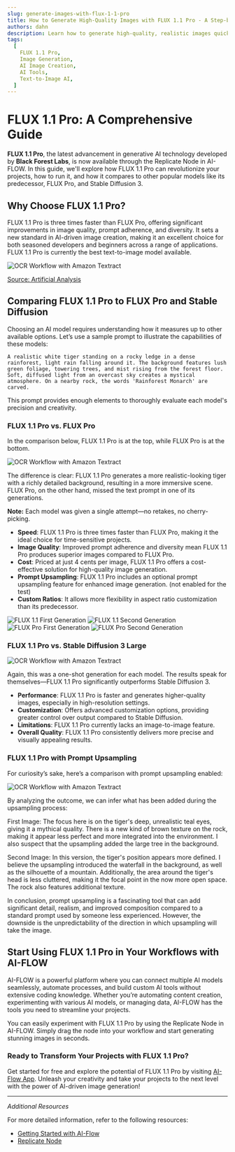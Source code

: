 ```yaml
---
slug: generate-images-with-flux-1-1-pro
title: How to Generate High-Quality Images with FLUX 1.1 Pro - A Step-by-Step Guide
authors: dahn
description: Learn how to generate high-quality, realistic images quickly using FLUX 1.1 Pro. This guide covers FLUX 1.1 Pro's features, comparisons with other models, and tips for seamless integration into your workflows.
tags:
  [
    FLUX 1.1 Pro,
    Image Generation,
    AI Image Creation,
    AI Tools,
    Text-to-Image AI,
  ]
---
```


<head>
  <meta name="twitter:card" content="summary_large_image"/>
  <meta name="twitter:title" content="How to Generate High-Quality Images with FLUX 1.1 Pro" />
  <meta name="twitter:description" content="Step-by-step guide to using FLUX 1.1 Pro for fast, high-quality image generation. Discover its features, comparisons, and integration tips." />
  <meta name="twitter:creator" content="@AIFlowApp"/>
  <meta name="twitter:image" content="https://docs.ai-flow.net/img/blog-images/flux-1-1.png"/>
  <meta name="twitter:image:alt" content="FLUX 1.1 Pro Image Generation"/>
  <meta property="og:title" content="How to Generate High-Quality Images with FLUX 1.1 Pro"/>
  <meta property="og:description" content="Learn how to use FLUX 1.1 Pro to generate high-quality images efficiently. Explore its features, comparisons, and how to incorporate it into your AI workflow."/>
  <meta property="og:image" content="https://docs.ai-flow.net/img/blog-images/flux-1-1.png"/>
</head>

# FLUX 1.1 Pro: A Comprehensive Guide

**FLUX 1.1 Pro**, the latest advancement in generative AI technology developed by **Black Forest Labs**, is now available through the Replicate Node in AI-FLOW. In this guide, we'll explore how FLUX 1.1 Pro can revolutionize your projects, how to run it, and how it compares to other popular models like its predecessor, FLUX Pro, and Stable Diffusion 3.

## Why Choose FLUX 1.1 Pro?

FLUX 1.1 Pro is three times faster than FLUX Pro, offering significant improvements in image quality, prompt adherence, and diversity. It sets a new standard in AI-driven image creation, making it an excellent choice for both seasoned developers and beginners across a range of applications. FLUX 1.1 Pro is currently the best text-to-image model available.

![OCR Workflow with Amazon Textract](/img/blog-images/flux-stats.png)

[Source: Artificial Analysis](https://artificialanalysis.ai/text-to-image)

## Comparing FLUX 1.1 Pro to FLUX Pro and Stable Diffusion

Choosing an AI model requires understanding how it measures up to other available options. Let’s use a sample prompt to illustrate the capabilities of these models:

`A realistic white tiger standing on a rocky ledge in a dense rainforest, light rain falling around it. The background features lush green foliage, towering trees, and mist rising from the forest floor. Soft, diffused light from an overcast sky creates a mystical atmosphere. On a nearby rock, the words 'Rainforest Monarch' are carved.`

This prompt provides enough elements to thoroughly evaluate each model's precision and creativity.

### FLUX 1.1 Pro vs. FLUX Pro

In the comparison below, FLUX 1.1 Pro is at the top, while FLUX Pro is at the bottom.

![OCR Workflow with Amazon Textract](/img/blog-images/flux-1-1.png)

The difference is clear: FLUX 1.1 Pro generates a more realistic-looking tiger with a richly detailed background, resulting in a more immersive scene. FLUX Pro, on the other hand, missed the text prompt in one of its generations.

**Note:** Each model was given a single attempt—no retakes, no cherry-picking.

- **Speed**: FLUX 1.1 Pro is three times faster than FLUX Pro, making it the ideal choice for time-sensitive projects.
- **Image Quality**: Improved prompt adherence and diversity mean FLUX 1.1 Pro produces superior images compared to FLUX Pro.
- **Cost**: Priced at just 4 cents per image, FLUX 1.1 Pro offers a cost-effective solution for high-quality image generation.
- **Prompt Upsampling**: FLUX 1.1 Pro includes an optional prompt upsampling feature for enhanced image generation. (not enabled for the test)
- **Custom Ratios**: It allows more flexibility in aspect ratio customization than its predecessor.

 <div class="flex flex-row w-[50%] justify-center">
    <span class="w-40 h-full object-cover">
    <img src="/img/blog-images/flux-1-1-2.webp" alt="FLUX 1.1 First Generation" />
    </span>
    <span class="w-40 h-full object-cover">
    <img src="/img/blog-images/flux-1-1-3.webp" alt="FLUX 1.1 Second Generation" />
    </span>
</div>
 <div class="flex flex-row w-[50%] justify-center">
    <span class="w-40 h-full object-cover">
    <img src="/img/blog-images/flux-1.webp" alt="FLUX Pro First Generation" />
    </span>
    <span class="w-40 h-full object-cover">
    <img src="/img/blog-images/flux-2.webp" alt="FLUX Pro Second Generation" />
    </span>
</div>

### FLUX 1.1 Pro vs. Stable Diffusion 3 Large

![OCR Workflow with Amazon Textract](/img/blog-images/flux-1-1-3.png)

Again, this was a one-shot generation for each model. The results speak for themselves—FLUX 1.1 Pro significantly outperforms Stable Diffusion 3.

- **Performance**: FLUX 1.1 Pro is faster and generates higher-quality images, especially in high-resolution settings.
- **Customization**: Offers advanced customization options, providing greater control over output compared to Stable Diffusion.
- **Limitations**: FLUX 1.1 Pro currently lacks an image-to-image feature.
- **Overall Quality**: FLUX 1.1 Pro consistently delivers more precise and visually appealing results.

### FLUX 1.1 Pro with Prompt Upsampling

For curiosity’s sake, here’s a comparison with prompt upsampling enabled:

![OCR Workflow with Amazon Textract](/img/blog-images/flux-1-1-4.png)

By analyzing the outcome, we can infer what has been added during the upsampling process:

First Image: The focus here is on the tiger's deep, unrealistic teal eyes, giving it a mythical quality. There is a new kind of brown texture on the rock, making it appear less perfect and more integrated into the environment. I also suspect that the upsampling added the large tree in the background.

Second Image: In this version, the tiger's position appears more defined. I believe the upsampling introduced the waterfall in the background, as well as the silhouette of a mountain. Additionally, the area around the tiger's head is less cluttered, making it the focal point in the now more open space. The rock also features additional texture.

In conclusion, prompt upsampling is a fascinating tool that can add significant detail, realism, and improved composition compared to a standard prompt used by someone less experienced. However, the downside is the unpredictability of the direction in which upsampling will take the image.

## Start Using FLUX 1.1 Pro in Your Workflows with AI-FLOW

AI-FLOW is a powerful platform where you can connect multiple AI models seamlessly, automate processes, and build custom AI tools without extensive coding knowledge. Whether you’re automating content creation, experimenting with various AI models, or managing data, AI-FLOW has the tools you need to streamline your projects.

You can easily experiment with FLUX 1.1 Pro by using the Replicate Node in AI-FLOW. Simply drag the node into your workflow and start generating stunning images in seconds.

### Ready to Transform Your Projects with FLUX 1.1 Pro?

Get started for free and explore the potential of FLUX 1.1 Pro by visiting [AI-Flow App](https://app.ai-flow.net/). Unleash your creativity and take your projects to the next level with the power of AI-driven image generation!

---

_Additional Resources_

For more detailed information, refer to the following resources:

- [Getting Started with AI-Flow](/blog/getting-started-with-ai-flow)
- [Replicate Node](/blog/replicate-node)
